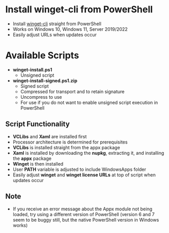 # Install winget-cli from PowerShell
- Install [winget-cli](https://github.com/microsoft/winget-cli) straight from PowerShell
- Works on Windows 10, Windows 11, Server 2019/2022
- Easily adjust URLs when updates occur

# Available Scripts
- **winget-install.ps1**
  - Unsigned script
- **winget-install-signed.ps1.zip**
  - Signed script
  - Compressed for transport and to retain signature
  - Uncompress to use
  - For use if you do not want to enable unsigned script execution in PowerShell

## Script Functionality

- **VCLibs** and **Xaml** are installed first
- Processor architecture is determined for prerequisites
- **VCLibs** is installed straight from the appx package
- **Xaml** is installed by downloading the **nupkg**, extracting it, and installing the **appx** package
- **Winget** is then installed
- User **PATH** variable is adjusted to include WindowsApps folder
- Easily adjust **winget** and **winget license URLs** at top of script when updates occur

## Note

- If you receive an error message about the Appx module not being loaded, try using a different version of PowerShell (version 6 and 7 seem to be buggy still, but the native PowerShell version in Windows works)